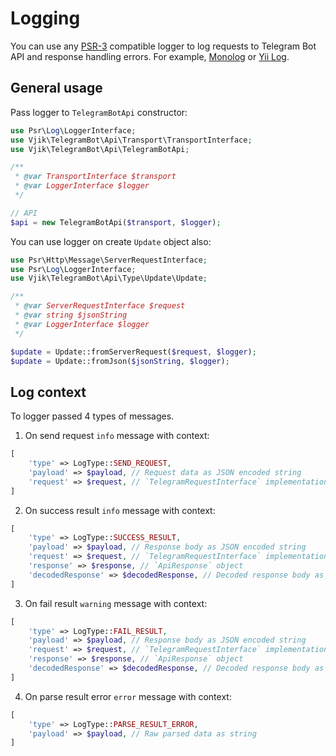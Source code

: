 # Logging

You can use any [PSR-3](https://www.php-fig.org/psr/psr-3/) compatible logger to log requests to Telegram Bot API and
response handling errors. For example, [Monolog](https://github.com/Seldaek/monolog) or
[Yii Log](https://github.com/yiisoft/log).

## General usage

Pass logger to `TelegramBotApi` constructor:

```php
use Psr\Log\LoggerInterface;
use Vjik\TelegramBot\Api\Transport\TransportInterface;
use Vjik\TelegramBot\Api\TelegramBotApi;

/**
 * @var TransportInterface $transport
 * @var LoggerInterface $logger
 */

// API
$api = new TelegramBotApi($transport, $logger);
```

You can use logger on create `Update` object also:

```php
use Psr\Http\Message\ServerRequestInterface;
use Psr\Log\LoggerInterface;
use Vjik\TelegramBot\Api\Type\Update\Update;

/**
 * @var ServerRequestInterface $request
 * @var string $jsonString
 * @var LoggerInterface $logger
 */

$update = Update::fromServerRequest($request, $logger);
$update = Update::fromJson($jsonString, $logger);
```

## Log context

To logger passed 4 types of messages.

1) On send request `info` message with context:

```php
[
    'type' => LogType::SEND_REQUEST,
    'payload' => $payload, // Request data as JSON encoded string
    'request' => $request, // `TelegramRequestInterface` implementation
]
```

2) On success result `info` message with context:

```php
[
    'type' => LogType::SUCCESS_RESULT,
    'payload' => $payload, // Response body as JSON encoded string
    'request' => $request, // `TelegramRequestInterface` implementation
    'response' => $response, // `ApiResponse` object
    'decodedResponse' => $decodedResponse, // Decoded response body as array 
]
```

3) On fail result `warning` message with context:

```php
[
    'type' => LogType::FAIL_RESULT,
    'payload' => $payload, // Response body as JSON encoded string
    'request' => $request, // `TelegramRequestInterface` implementation
    'response' => $response, // `ApiResponse` object
    'decodedResponse' => $decodedResponse, // Decoded response body as array 
]
```

4) On parse result error `error` message with context:

```php
[
    'type' => LogType::PARSE_RESULT_ERROR,
    'payload' => $payload, // Raw parsed data as string
]
```

